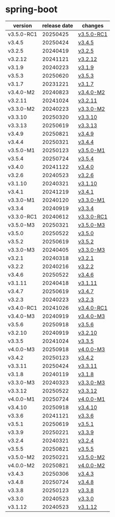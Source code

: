 # spring-boot	


|version|release date|changes|
|---|---|---|
|v3.5.0-RC1|20250425|[v3.5.0-RC1](./v3.5.0-RC1-20250425.md)|
|v3.4.5|20250424|[v3.4.5](./v3.4.5-20250424.md)|
|v3.2.5|20240419|[v3.2.5](./v3.2.5-20240419.md)|
|v3.2.12|20241121|[v3.2.12](./v3.2.12-20241121.md)|
|v3.1.9|20240223|[v3.1.9](./v3.1.9-20240223.md)|
|v3.5.3|20250620|[v3.5.3](./v3.5.3-20250620.md)|
|v3.1.7|20231221|[v3.1.7](./v3.1.7-20231221.md)|
|v3.4.0-M2|20240823|[v3.4.0-M2](./v3.4.0-M2-20240823.md)|
|v3.2.11|20241024|[v3.2.11](./v3.2.11-20241024.md)|
|v3.3.0-M2|20240223|[v3.3.0-M2](./v3.3.0-M2-20240223.md)|
|v3.3.10|20250320|[v3.3.10](./v3.3.10-20250320.md)|
|v3.3.13|20250619|[v3.3.13](./v3.3.13-20250619.md)|
|v3.4.9|20250821|[v3.4.9](./v3.4.9-20250821.md)|
|v3.4.4|20250321|[v3.4.4](./v3.4.4-20250321.md)|
|v3.5.0-M1|20250123|[v3.5.0-M1](./v3.5.0-M1-20250123.md)|
|v3.5.4|20250724|[v3.5.4](./v3.5.4-20250724.md)|
|v3.4.0|20241122|[v3.4.0](./v3.4.0-20241122.md)|
|v3.2.6|20240523|[v3.2.6](./v3.2.6-20240523.md)|
|v3.1.10|20240321|[v3.1.10](./v3.1.10-20240321.md)|
|v3.4.1|20241219|[v3.4.1](./v3.4.1-20241219.md)|
|v3.3.0-M1|20240120|[v3.3.0-M1](./v3.3.0-M1-20240120.md)|
|v3.3.4|20240919|[v3.3.4](./v3.3.4-20240919.md)|
|v3.3.0-RC1|20240612|[v3.3.0-RC1](./v3.3.0-RC1-20240612.md)|
|v3.5.0-M3|20250321|[v3.5.0-M3](./v3.5.0-M3-20250321.md)|
|v3.5.0|20250522|[v3.5.0](./v3.5.0-20250522.md)|
|v3.5.2|20250619|[v3.5.2](./v3.5.2-20250619.md)|
|v3.3.0-M3|20240405|[v3.3.0-M3](./v3.3.0-M3-20240405.md)|
|v3.2.1|20240318|[v3.2.1](./v3.2.1-20240318.md)|
|v3.2.2|20240216|[v3.2.2](./v3.2.2-20240216.md)|
|v3.4.6|20250522|[v3.4.6](./v3.4.6-20250522.md)|
|v3.1.11|20240418|[v3.1.11](./v3.1.11-20240418.md)|
|v3.4.7|20250619|[v3.4.7](./v3.4.7-20250619.md)|
|v3.2.3|20240223|[v3.2.3](./v3.2.3-20240223.md)|
|v3.4.0-RC1|20241026|[v3.4.0-RC1](./v3.4.0-RC1-20241026.md)|
|v3.4.0-M3|20240919|[v3.4.0-M3](./v3.4.0-M3-20240919.md)|
|v3.5.6|20250918|[v3.5.6](./v3.5.6-20250918.md)|
|v3.2.10|20240919|[v3.2.10](./v3.2.10-20240919.md)|
|v3.3.5|20241024|[v3.3.5](./v3.3.5-20241024.md)|
|v4.0.0-M3|20250918|[v4.0.0-M3](./v4.0.0-M3-20250918.md)|
|v3.4.2|20250123|[v3.4.2](./v3.4.2-20250123.md)|
|v3.3.11|20250424|[v3.3.11](./v3.3.11-20250424.md)|
|v3.1.8|20240119|[v3.1.8](./v3.1.8-20240119.md)|
|v3.3.0-M3|20240323|[v3.3.0-M3](./v3.3.0-M3-20240323.md)|
|v3.3.12|20250522|[v3.3.12](./v3.3.12-20250522.md)|
|v4.0.0-M1|20250724|[v4.0.0-M1](./v4.0.0-M1-20250724.md)|
|v3.4.10|20250918|[v3.4.10](./v3.4.10-20250918.md)|
|v3.3.6|20241121|[v3.3.6](./v3.3.6-20241121.md)|
|v3.5.1|20250619|[v3.5.1](./v3.5.1-20250619.md)|
|v3.3.9|20250221|[v3.3.9](./v3.3.9-20250221.md)|
|v3.2.4|20240321|[v3.2.4](./v3.2.4-20240321.md)|
|v3.5.5|20250821|[v3.5.5](./v3.5.5-20250821.md)|
|v3.5.0-M2|20250221|[v3.5.0-M2](./v3.5.0-M2-20250221.md)|
|v4.0.0-M2|20250821|[v4.0.0-M2](./v4.0.0-M2-20250821.md)|
|v3.4.3|20250306|[v3.4.3](./v3.4.3-20250306.md)|
|v3.4.8|20250724|[v3.4.8](./v3.4.8-20250724.md)|
|v3.3.8|20250123|[v3.3.8](./v3.3.8-20250123.md)|
|v3.3.0|20240523|[v3.3.0](./v3.3.0-20240523.md)|
|v3.1.12|20240523|[v3.1.12](./v3.1.12-20240523.md)|
